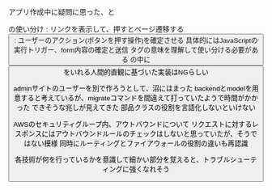 アプリ作成中に疑問に思った、<a>と<form>の使い分け
<a>: リンクを表示して、押すとページ遷移する
<button>: ユーザーのアクション(ボタンを押す操作)を確定させる
具体的にはJavaScriptの実行トリガー、form内容の確定と送信
タグの意味を理解して使い分ける必要がある
<a>の中に<button>をいれる人間的直観に基づいた実装はNGらしい

adminサイトのユーザーを別で作ろうとして、沼にはまった
backendとmodelを用意すると考えているが、migrateコマンドを間違えて打っていたようで時間がかかった
できそうな兆しが見えてきた
部品クラスの役割を言語化しないといけない

AWSのセキュリティグループ内、アウトバウンドについて
リクエストに対するレスポンスにはアウトバウンドルールのチェックはしないと思っていたが、そうではない模様
同時にルーティングとファイアウォールの役割の違いも再認識

各技術が何を行っているかを意識して細かい部分を覚えると、トラブルシューティングに強くなれそう
